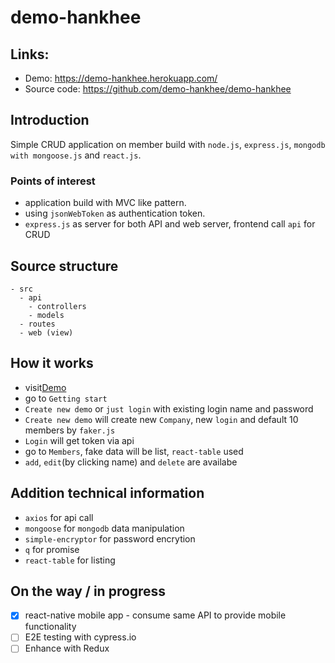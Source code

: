 # demo-hankhee

## Links:
- Demo: https://demo-hankhee.herokuapp.com/
- Source code: https://github.com/demo-hankhee/demo-hankhee

## Introduction
Simple CRUD application on member build with `node.js`, `express.js`, `mongodb with mongoose.js` and `react.js`. 

### Points of interest
- application build with MVC like pattern.
- using `jsonWebToken` as authentication token.
- `express.js` as server for both API and web server, frontend call `api` for CRUD

## Source structure
```
- src 
  - api
    - controllers
    - models
  - routes
  - web (view)
```

## How it works
- visit[Demo](https://demo-hankhee.herokuapp.com/)
- go to `Getting start`
- `Create new demo` or `just login` with existing login name and password
- `Create new demo` will create new `Company`, new `login` and default 10 members by `faker.js`
- `Login` will get token via api
- go to `Members`, fake data will be list, `react-table` used
- `add`, `edit`(by clicking name) and `delete` are availabe

## Addition technical information
- `axios` for api call
- `mongoose` for `mongodb` data manipulation
- `simple-encryptor` for password encrytion
- `q` for promise
- `react-table` for listing

## On the way / in progress
- [x] react-native mobile app - consume same API to provide mobile functionality
- [ ] E2E testing with cypress.io
- [ ] Enhance with Redux
